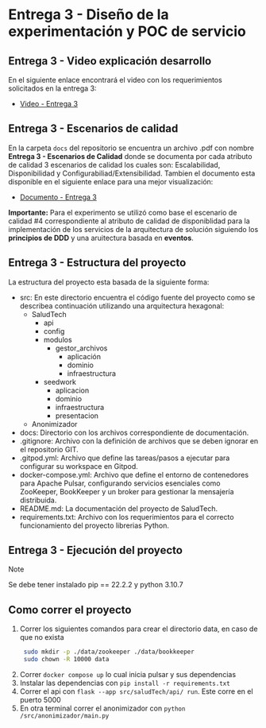 # Entrega 3 - Diseño de la experimentación y POC de servicio

## Entrega 3 - Video explicación desarrollo

En el siguiente enlace encontrará el video con los requerimientos solicitados en la entrega 3:
- [Video - Entrega 3](https://uniandes-my.sharepoint.com/:v:/g/personal/j_padilla_uniandes_edu_co/ERqlYuuoMfNLhz1yfFIVFwcBmSHcUkOpIFu1-KxIwbXwUw?nav=eyJyZWZlcnJhbEluZm8iOnsicmVmZXJyYWxBcHAiOiJPbmVEcml2ZUZvckJ1c2luZXNzIiwicmVmZXJyYWxBcHBQbGF0Zm9ybSI6IldlYiIsInJlZmVycmFsTW9kZSI6InZpZXciLCJyZWZlcnJhbFZpZXciOiJNeUZpbGVzTGlua0NvcHkifX0&e=huwEcU)

## Entrega 3 - Escenarios de calidad

En la carpeta <code>docs</code> del repositorio se encuentra un archivo .pdf con nombre <strong>Entrega 3 - Escenarios de Calidad</strong> donde se documenta por cada atributo de calidad 3 escenarios de calidad los cuales son: Escalabilidad, Disponibilidad y Configurabiliad/Extensibilidad. Tambien el documento esta disponible en el siguiente enlace para una mejor visualización:

- [Documento - Entrega 3](https://uniandes-my.sharepoint.com/:p:/g/personal/j_padilla_uniandes_edu_co/ETVk5NSPeEhJl95tI7QC2S8BlmiZJg9NpB_JtF3LAc-JyA?e=F1EmUi)

<strong>Importante:</strong> Para el experimento se utilizó como base el escenario de calidad #4 correspondiente al atributo de calidad de disponiblidad para la implementación de los servicios de la arquitectura de solución siguiendo los <strong>principios de DDD</strong> y una aruitectura basada en <strong>eventos</strong>.

## Entrega 3 - Estructura del proyecto

La estructura del proyecto esta basada de la siguiente forma:

- src: En este directorio encuentra el código fuente del proyecto como se describea continuación utilizando una arquitectura hexagonal:
  - SaludTech
    - api
    - config
    - modulos
      - gestor_archivos
        - aplicación
        - dominio
        - infraestructura
    - seedwork
      - aplicacion
      - dominio
      - infraestructura
      - presentacion
  - Anonimizador
- docs: Directorio con los archivos correspondiente de documentación.
- .gitignore: Archivo con la definición de archivos que se deben ignorar en el repositorio GIT.
- .gitpod.yml: Archivo que define las tareas/pasos a ejecutar para configurar su workspace en Gitpod.
- docker-compose.yml: Archivo que define el entorno de contenedores para Apache Pulsar, configurando servicios esenciales como ZooKeeper, BookKeeper y un broker para gestionar la mensajería distribuida.
- README.md: La documentación del proyecto de SaludTech.
- requirements.txt: Archivo con los requerimientos para el correcto funcionamiento del proyecto librerias Python.

## Entrega 3 - Ejecución del proyecto

> [!NOTE]  
> Se debe tener instalado pip == 22.2.2 y python 3.10.7

## Como correr el proyecto

1. Correr los siguientes comandos para crear el directorio data, en caso de que no exista
   ```bash
    sudo mkdir -p ./data/zookeeper ./data/bookkeeper
    sudo chown -R 10000 data
   ```
2. Correr `docker compose up` lo cual inicia pulsar y sus dependencias
3. Instalar las dependencias con `pip install -r requirements.txt`
4. Correr el api con `flask --app src/saludTech/api/ run`. Este corre en el puerto 5000
5. En otra terminal correr el anonimizador con `python /src/anonimizador/main.py`
